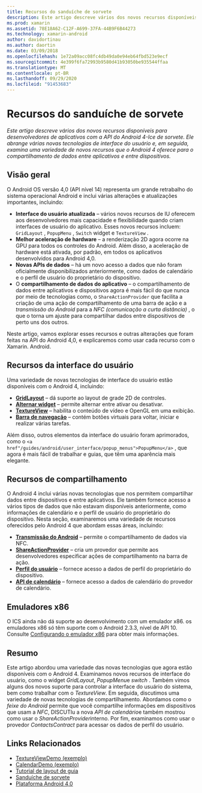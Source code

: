 ```yaml
---
title: Recursos do sanduíche de sorvete
description: Este artigo descreve vários dos novos recursos disponíveis para desenvolvedores de aplicativos com a API do Android 4-Ice de sorvete. Ele abrange várias novas tecnologias de interface do usuário e, em seguida, examina uma variedade de novos recursos que o Android 4 oferece para o compartilhamento de dados entre aplicativos e entre dispositivos.
ms.prod: xamarin
ms.assetid: 78E18A62-C12F-A699-37FA-44B9F6B44273
ms.technology: xamarin-android
author: davidortinau
ms.author: daortin
ms.date: 03/09/2018
ms.openlocfilehash: 1e72a09acc08fc4db49da0e94eb64fbd523e9ecf
ms.sourcegitcommit: 4e399f6fa72993b9580d41b93050be935544ffaa
ms.translationtype: MT
ms.contentlocale: pt-BR
ms.lasthandoff: 09/29/2020
ms.locfileid: "91453683"
---
```

# <a name="ice-cream-sandwich-features"></a>Recursos do sanduíche de sorvete

_Este artigo descreve vários dos novos recursos disponíveis para desenvolvedores de aplicativos com a API do Android 4-Ice de sorvete. Ele abrange várias novas tecnologias de interface do usuário e, em seguida, examina uma variedade de novos recursos que o Android 4 oferece para o compartilhamento de dados entre aplicativos e entre dispositivos._

## <a name="overview"></a>Visão geral

O Android OS versão 4,0 (API nível 14) representa um grande retrabalho do sistema operacional Android e inclui várias alterações e atualizações importantes, incluindo:

- **Interface do usuário atualizada** – vários novos recursos de IU oferecem aos desenvolvedores mais capacidade e flexibilidade quando criam interfaces de usuário do aplicativo. Esses novos recursos incluem:  `GridLayout` ,  `PopupMenu` ,  `Switch` widget e  `TextureView` .
- **Melhor aceleração de hardware** – a renderização 2D agora ocorre na GPU para todos os controles do Android. Além disso, a aceleração de hardware está ativada, por padrão, em todos os aplicativos desenvolvidos para Android 4,0.
- **Novas APIs de dados** – há um novo acesso a dados que não foram oficialmente disponibilizados anteriormente, como dados de calendário e o perfil de usuário do proprietário do dispositivo.
- O **compartilhamento de dados do aplicativo** – o compartilhamento de dados entre aplicativos e dispositivos agora é mais fácil do que nunca por meio de tecnologias como, o `ShareActionProvider` que facilita a criação de uma ação de compartilhamento de uma barra de ação e a *transmissão do Android* para a *NFC (comunicação a curta distância)* , o que o torna um ajuste para compartilhar dados entre dispositivos de perto uns dos outros.

Neste artigo, vamos explorar esses recursos e outras alterações que foram feitas na API do Android 4,0, e explicaremos como usar cada recurso com o Xamarin. Android.

## <a name="user-interface-features"></a>Recursos da interface do usuário

Uma variedade de novas tecnologias de interface do usuário estão disponíveis com o Android 4, incluindo:

- **[GridLayout](~/android/user-interface/layouts/grid-layout.md)** – dá suporte ao layout de grade 2D de controles.
- **[Alternar widget](~/android/user-interface/controls/switch.md)** – permite alternar entre ativar ou desativar.
- **[TextureView](~/android/user-interface/controls/texture-view.md)** – habilita o conteúdo de vídeo e OpenGL em uma exibição.
- **[Barra de navegação](~/android/user-interface/controls/navigation-bar.md)** – contém botões virtuais para voltar, iniciar e realizar várias tarefas.

Além disso, outros elementos da interface do usuário foram aprimorados, como o `<a href"/guides/android/user_interface/popup_menus">PopupMenu</a>` , que agora é mais fácil de trabalhar e guias, que têm uma aparência mais elegante.

## <a name="sharing-features"></a>Recursos de compartilhamento

O Android 4 inclui várias novas tecnologias que nos permitem compartilhar dados entre dispositivos e entre aplicativos. Ele também fornece acesso a vários tipos de dados que não estavam disponíveis anteriormente, como informações de calendário e o perfil de usuário do proprietário do dispositivo. Nesta seção, examinaremos uma variedade de recursos oferecidos pelo Android 4 que abordam essas áreas, incluindo:

- **[Transmissão do Android](~/android/platform/android-beam.md)** – permite o compartilhamento de dados via NFC.
- **[ShareActionProvider](~/android/user-interface/controls/action-bar.md)** – cria um provedor que permite aos desenvolvedores especificar ações de compartilhamento na barra de ação.
- **[Perfil do usuário](~/android/user-interface/user-profile.md)** – fornece acesso a dados de perfil do proprietário do dispositivo.
- **[API de calendário](~/android/user-interface/controls/calendar.md)** – fornece acesso a dados de calendário do provedor de calendário.

## <a name="x86-emulators"></a>Emuladores x86

O ICS ainda não dá suporte ao desenvolvimento com um emulador x86. os emuladores x86 só têm suporte com o Android 2.3.3, nível de API 10. Consulte [Configurando o emulador x86](~/android/get-started/installation/android-emulator/index.md) para obter mais informações.

## <a name="summary"></a>Resumo

Este artigo abordou uma variedade das novas tecnologias que agora estão disponíveis com o Android 4. Examinamos novos recursos de interface do usuário, como o widget *GridLayout*, *PopupMenu*e *switch* . Também vimos alguns dos novos suporte para controlar a interface do usuário do sistema, bem como trabalhar com o *TextureView*. Em seguida, discutimos uma variedade de novas tecnologias de compartilhamento. Abordamos como o *feixe do Android* permite que você compartilhe informações em dispositivos que usam a *NFC*, DISCUTIu a nova *API de calendário*e também mostrou como usar o *ShareActionProvider*interno.
Por fim, examinamos como usar o provedor *ContactsContract* para acessar os dados de perfil do usuário.

## <a name="related-links"></a>Links Relacionados

- [TextureViewDemo (exemplo)](/samples/xamarin/monodroid-samples/textureviewdemo)
- [CalendarDemo (exemplo)](/samples/xamarin/monodroid-samples/calendardemo)
- [Tutorial de layout de guia](~/android/user-interface/layouts/tab-layout/index.md)
- [Sanduíche de sorvete](https://developer.android.com/about/versions/android-4.0-highlights.html)
- [Plataforma Android 4,0](https://developer.android.com/about/versions/android-4.0.html)